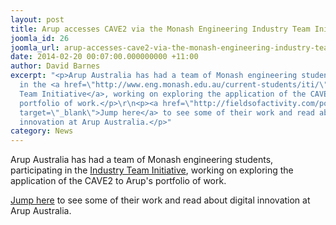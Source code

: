 ```yaml
---
layout: post
title: Arup accesses CAVE2 via the Monash Engineering Industry Team Initiative
joomla_id: 26
joomla_url: arup-accesses-cave2-via-the-monash-engineering-industry-team-initiative
date: 2014-02-20 00:07:00.000000000 +11:00
author: David Barnes
excerpt: "<p>Arup Australia has had a team of Monash engineering students, participating
  in the <a href=\"http://www.eng.monash.edu.au/current-students/iti/\" target=\"_blank\">Industry
  Team Initiative</a>, working on exploring the application of the CAVE2 to Arup's
  portfolio of work.</p>\r\n<p><a href=\"http://fieldsofactivity.com/portfolio/cave2/\"
  target=\"_blank\">Jump here</a> to see some of their work and read about digital
  innovation at Arup Australia.</p>"
category: News
---
```

<p>Arup Australia has had a team of Monash engineering students, participating in the <a href="http://www.eng.monash.edu.au/current-students/iti/" target="_blank">Industry Team Initiative</a>, working on exploring the application of the CAVE2 to Arup's portfolio of work.</p>
<p><a href="http://fieldsofactivity.com/portfolio/cave2/" target="_blank">Jump here</a> to see some of their work and read about digital innovation at Arup Australia.</p>
